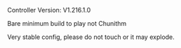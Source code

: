 Controller Version: V1.216.1.0

Bare minimum build to play not Chunithm

Very stable config, please do not touch or it may explode.
